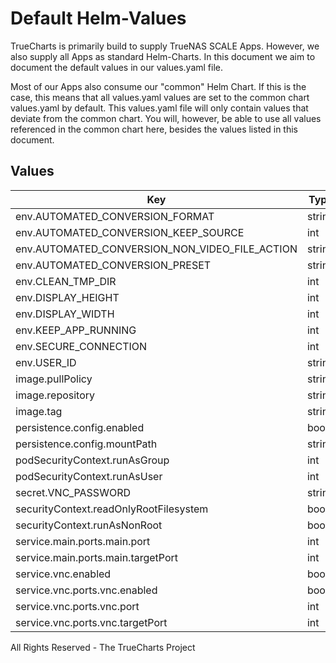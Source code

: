 # Default Helm-Values

TrueCharts is primarily build to supply TrueNAS SCALE Apps.
However, we also supply all Apps as standard Helm-Charts. In this document we aim to document the default values in our values.yaml file.

Most of our Apps also consume our "common" Helm Chart.
If this is the case, this means that all values.yaml values are set to the common chart values.yaml by default. This values.yaml file will only contain values that deviate from the common chart.
You will, however, be able to use all values referenced in the common chart here, besides the values listed in this document.

## Values

| Key | Type | Default | Description |
|-----|------|---------|-------------|
| env.AUTOMATED_CONVERSION_FORMAT | string | `"mp4"` |  |
| env.AUTOMATED_CONVERSION_KEEP_SOURCE | int | `1` |  |
| env.AUTOMATED_CONVERSION_NON_VIDEO_FILE_ACTION | string | `"ignore"` |  |
| env.AUTOMATED_CONVERSION_PRESET | string | `"General/Very Fast 1080p30"` |  |
| env.CLEAN_TMP_DIR | int | `1` |  |
| env.DISPLAY_HEIGHT | int | `768` |  |
| env.DISPLAY_WIDTH | int | `1280` |  |
| env.KEEP_APP_RUNNING | int | `0` |  |
| env.SECURE_CONNECTION | int | `0` |  |
| env.USER_ID | string | `"{{ .Values.security.PUID }}"` |  |
| image.pullPolicy | string | `"IfNotPresent"` |  |
| image.repository | string | `"tccr.io/truecharts/handbrake"` |  |
| image.tag | string | `"v1.24.2@sha256:7b5fa65f152910287ac3346b8e71b67d9d85987ae28aec0730542506b9b5780a"` |  |
| persistence.config.enabled | bool | `true` |  |
| persistence.config.mountPath | string | `"/config"` |  |
| podSecurityContext.runAsGroup | int | `0` |  |
| podSecurityContext.runAsUser | int | `0` |  |
| secret.VNC_PASSWORD | string | `""` |  |
| securityContext.readOnlyRootFilesystem | bool | `false` |  |
| securityContext.runAsNonRoot | bool | `false` |  |
| service.main.ports.main.port | int | `10053` |  |
| service.main.ports.main.targetPort | int | `5800` |  |
| service.vnc.enabled | bool | `true` |  |
| service.vnc.ports.vnc.enabled | bool | `true` |  |
| service.vnc.ports.vnc.port | int | `10055` |  |
| service.vnc.ports.vnc.targetPort | int | `5900` |  |

All Rights Reserved - The TrueCharts Project
